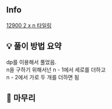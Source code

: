 ## Info
[12900 2 x n 타일링](https://school.programmers.co.kr/learn/courses/30/lessons/12900)

## 💡 풀이 방법 요약

dp를 이용해서 풀었음.   
n을 구하기 위해서넌 n - 1에서 세로를 더하고  
n - 2에서 가로 두 개를 더하면 됨


## 🙂 마무리

